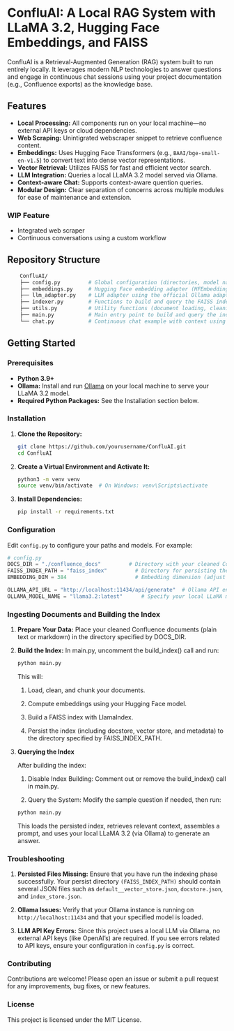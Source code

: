 # ConfluAI: A Local RAG System with LLaMA 3.2, Hugging Face Embeddings, and FAISS

ConfluAI is a Retrieval-Augmented Generation (RAG) system built to run entirely locally. It leverages modern NLP technologies to answer questions and engage in continuous chat sessions using your project documentation (e.g., Confluence exports) as the knowledge base.

## Features

- **Local Processing:** All components run on your local machine—no external API keys or cloud dependencies.
- **Web Scraping:** Unintigrated webscraper snippet to retrieve confluence content. 
- **Embeddings:** Uses Hugging Face Transformers (e.g., `BAAI/bge-small-en-v1.5`) to convert text into dense vector representations.
- **Vector Retrieval:** Utilizes FAISS for fast and efficient vector search.
- **LLM Integration:** Queries a local LLaMA 3.2 model served via Ollama.
- **Context-aware Chat:** Supports context-aware quention queries.
- **Modular Design:** Clear separation of concerns across multiple modules for ease of maintenance and extension.

### WIP Feature
- Integrated web scraper
- Continuous conversations using a custom workflow

## Repository Structure
```bash
    ConfluAI/
    ├── config.py         # Global configuration (directories, model names, etc.)
    ├── embeddings.py     # Hugging Face embedding adapter (HFEmbedding)
    ├── llm_adapter.py    # LLM adapter using the official Ollama adapter for LLaMA 3.2
    ├── indexer.py        # Functions to build and query the FAISS index with LlamaIndex
    ├── utils.py          # Utility functions (document loading, cleaning, chunking)
    ├── main.py           # Main entry point to build and query the index
    └── chat.py           # Continuous chat example with context using a custom workflow
```


## Getting Started

### Prerequisites

- **Python 3.9+**
- **Ollama:** Install and run [Ollama](https://ollama.com/) on your local machine to serve your LLaMA 3.2 model.
- **Required Python Packages:** See the Installation section below.

### Installation

1. **Clone the Repository:**

   ```bash
   git clone https://github.com/yourusername/ConfluAI.git
   cd ConfluAI
2. **Create a Virtual Environment and Activate It:**
    ```bash
    python3 -m venv venv
    source venv/bin/activate  # On Windows: venv\Scripts\activate
    ```
3. **Install Dependencies:**
    ```bash
    pip install -r requirements.txt
    ```
### Configuration

Edit `config.py` to configure your paths and models. For example:

```python
# config.py
DOCS_DIR = "./confluence_docs"         # Directory with your cleaned Confluence documents (.txt/.md)
FAISS_INDEX_PATH = "faiss_index"         # Directory for persisting the FAISS index and associated JSON files
EMBEDDING_DIM = 384                      # Embedding dimension (adjust based on your model)

OLLAMA_API_URL = "http://localhost:11434/api/generate"  # Ollama API endpoint
OLLAMA_MODEL_NAME = "llama3.2:latest"      # Specify your local LLaMA model (adjust as needed)
```

### Ingesting Documents and Building the Index
1. **Prepare Your Data:**
Place your cleaned Confluence documents (plain text or markdown) in the directory specified by DOCS_DIR.

2. **Build the Index:**
In main.py, uncomment the build_index() call and run:
    ```bash
    python main.py
    ```

    This will:
   1. Load, clean, and chunk your documents.

   2. Compute embeddings using your Hugging Face model.

   3. Build a FAISS index with LlamaIndex.
 
   4. Persist the index (including docstore, vector store, and metadata) to the directory specified by FAISS_INDEX_PATH.

3. **Querying the Index**

    After building the index:
   1. Disable Index Building:
      Comment out or remove the build_index() call in main.py.

   2. Query the System:
      Modify the sample question if needed, then run:
    ```bash
    python main.py 
    ```
   This loads the persisted index, retrieves relevant context, assembles a prompt, and uses your local LLaMA 3.2 (via Ollama) to generate an answer.

### Troubleshooting

1. **Persisted Files Missing:**
   Ensure that you have run the indexing phase successfully. Your persist directory `(FAISS_INDEX_PATH)` should contain several JSON files such as `default__vector_store.json`, `docstore.json`, and `index_store.json`.

2. **Ollama Issues:**
       Verify that your Ollama instance is running on `http://localhost:11434` and that your specified model is loaded.

3. **LLM API Key Errors:**
Since this project uses a local LLM via Ollama, no external API keys (like OpenAI’s) are required. If you see errors related to API keys, ensure your configuration in `config.py` is correct.

### Contributing

Contributions are welcome! Please open an issue or submit a pull request for any improvements, bug fixes, or new features.

### License
This project is licensed under the MIT License.
